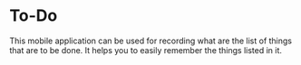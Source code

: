 # To-Do
This mobile application can be used for recording what are the list of things that are to be done. It helps you to easily remember the things listed in it.
